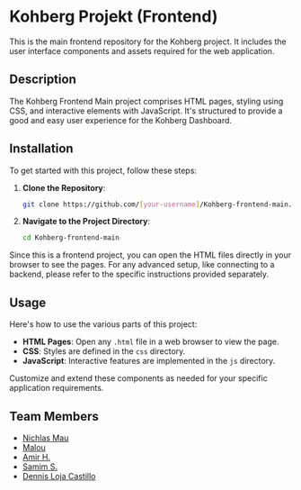 
# Kohberg Projekt (Frontend)

This is the main frontend repository for the Kohberg project. It includes the user interface components and assets required for the web application.

## Description

The Kohberg Frontend Main project comprises HTML pages, styling using CSS, and interactive elements with JavaScript. It's structured to provide a good and easy user experience for the Kohberg Dashboard.

## Installation

To get started with this project, follow these steps:

1. **Clone the Repository**: 
   ```bash
   git clone https://github.com/[your-username]/Kohberg-frontend-main.git
   ```
2. **Navigate to the Project Directory**:
   ```bash
   cd Kohberg-frontend-main
   ```

Since this is a frontend project, you can open the HTML files directly in your browser to see the pages. For any advanced setup, like connecting to a backend, please refer to the specific instructions provided separately.

## Usage

Here's how to use the various parts of this project:

- **HTML Pages**: Open any `.html` file in a web browser to view the page.
- **CSS**: Styles are defined in the `css` directory.
- **JavaScript**: Interactive features are implemented in the `js` directory.

Customize and extend these components as needed for your specific application requirements.

## Team Members

- [Nichlas Mau](https://github.com/NichlasMau) 
- [Malou](https://github.com/Maloulou99)
- [Amir H.](https://github.com/Amirah2700) 
- [Samim S.](https://github.com/sami0880-kea)
- [Dennis Loja Castillo](https://github.com/DennisLojaCastillo)
